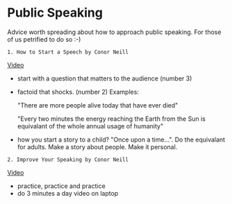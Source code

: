 # Public Speaking
Advice worth spreading about how to approach public speaking. For those of us petrified to do so :-)

```
1. How to Start a Speech by Conor Neill
```

[Video](https://www.youtube.com/watch?v=w82a1FT5o88)

- start with a question that matters to the audience (number 3)
- factoid that shocks. (number 2) Examples:  

   "There are more people alive today that have ever died"   
   
   "Every two minutes the energy reaching the Earth from the Sun 
     is equivalant of the whole annual usage of humanity"
   
- how you start a story to a child? "Once upon a time...". Do the equivalant for adults. Make a story about people. Make it personal. 

```
2. Improve Your Speaking by Conor Neill
```

[Video](https://www.youtube.com/watch?v=c8_BIamLESg)

- practice, practice and practice
- do 3 minutes a day video on laptop

